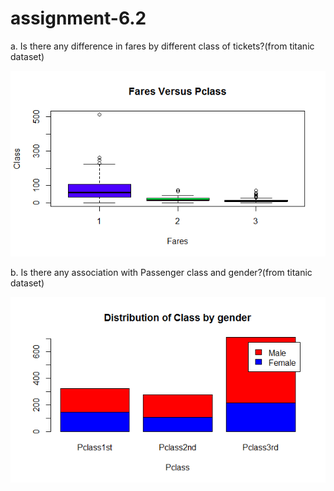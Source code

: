 # assignment-6.2

a. Is there any difference in fares by different class of
tickets?(from titanic dataset)

![](assignment_6.2a.png)


b. Is there any association with Passenger class and
gender?(from titanic dataset)


![](assignment1_6.2b.png)
